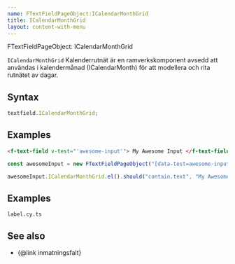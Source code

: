```yaml
---
name: FTextFieldPageObject:ICalendarMonthGrid
title: ICalendarMonthGrid
layout: content-with-menu
---
```


FTextFieldPageObject: ICalendarMonthGrid

`ICalendarMonthGrid` Kalenderrutnät är en ramverkskomponent avsedd att användas i kalendermånad (ICalendarMonth) för att modellera och rita rutnätet av dagar.

## Syntax

```ts
textfield.ICalendarMonthGrid;
```

## Examples

```html static
<f-text-field v-test="'awesome-input'"> My Awesome Input </f-text-field>
```

```ts
const awesomeInput = new FTextFieldPageObject("[data-test=awesome-input]");

awesomeInput.ICalendarMonthGrid.el().should("contain.text", "My Awesome Input");
```

## Examples

```import
label.cy.ts
```

## See also

-   {@link inmatningsfalt}
